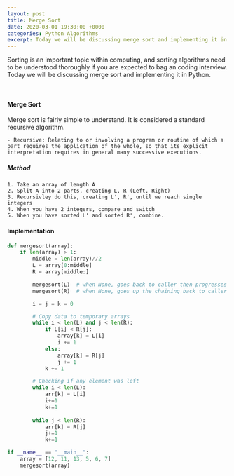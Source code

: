 ```yaml
---
layout: post
title: Merge Sort
date: 2020-03-01 19:30:00 +0000
categories: Python Algorithms
excerpt: Today we will be discussing merge sort and implementing it in Python.
---
```

Sorting is an important topic within computing, and sorting algorithms need to be understood thoroughly if you are expected to bag an coding interview. Today we will be discussing merge sort and implementing it in Python. 

<br>

#### Merge Sort
Merge sort is fairly simple to understand. It is considered a standard recursive algorithm.

    - Recursive: Relating to or involving a program or routine of which a part requires the application of the whole, so that its explicit interpretation requires in general many successive executions.

##### Method

    1. Take an array of length A
    2. Split A into 2 parts, creating L, R (Left, Right)
    3. Recursivley do this, creating L', R', until we reach single integers
    4. When you have 2 integers, compare and switch
    5. When you have sorted L' and sorted R', combine.


#### Implementation
```python
def mergesort(array):
    if len(array) > 1:
        middle = len(array)//2
        L = array[0:middle]
        R = array[middle:]

        mergesort(L)  # when None, goes back to caller then progresses
        mergesort(R)  # when None, goes up the chaining back to caller and progresses

        i = j = k = 0

        # Copy data to temporary arrays
        while i < len(L) and j < len(R):
            if L[i] < R[j]:
                array[k] = L[i]
                i += 1
            else:
                array[k] = R[j]
                j += 1
            k += 1

        # Checking if any element was left 
        while i < len(L): 
            arr[k] = L[i] 
            i+=1
            k+=1
          
        while j < len(R): 
            arr[k] = R[j] 
            j+=1
            k+=1

if __name__ == "__main__":
    array = [12, 11, 13, 5, 6, 7] 
    mergesort(array)
```
